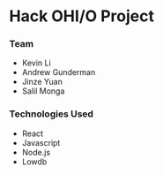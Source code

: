 # Hack OHI/O Project

### Team
* Kevin Li
* Andrew Gunderman
* Jinze Yuan
* Salil Monga

### Technologies Used
* React
* Javascript
* Node.js
* Lowdb

